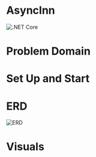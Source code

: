 # AsyncInn
![.NET Core](https://github.com/mrsantons/AsyncInn/workflows/.NET%20Core/badge.svg?branch=master)

# Problem Domain


# Set Up and Start

# ERD
![ERD](https://github.com/mrsantons/AsyncInn/blob/master/Visuals/AsyncInn.jpg)

# Visuals

